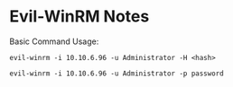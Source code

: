 # Evil-WinRM Notes

Basic Command Usage:

```
evil-winrm -i 10.10.6.96 -u Administrator -H <hash>
```

```
evil-winrm -i 10.10.6.96 -u Administrator -p password
```
